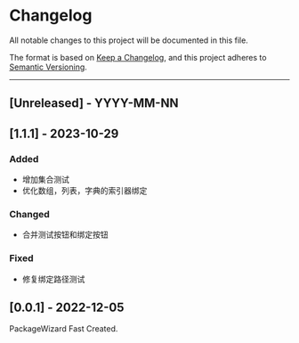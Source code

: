 # Changelog
All notable changes to this project will be documented in this file.

The format is based on [Keep a Changelog](https://keepachangelog.com/en/1.0.0/),
and this project adheres to [Semantic Versioning](https://semver.org/spec/v2.0.0.html).

<!--
## [Unreleased] - YYYY-MM-NN

### Added   
### Changed  
### Deprecated  
### Removed  
### Fixed  
### Security  
-->

---

## [Unreleased] - YYYY-MM-NN

## [1.1.1] - 2023-10-29
### Added   
- 增加集合测试
- 优化数组，列表，字典的索引器绑定

### Changed  
- 合并测试按钮和绑定按钮

### Fixed  
- 修复绑定路径测试

## [0.0.1] - 2022-12-05
PackageWizard Fast Created.

